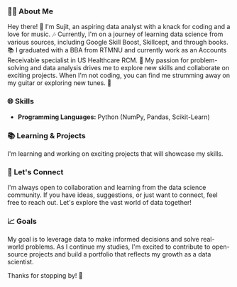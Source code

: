 ### 👨‍💻 About Me

Hey there! 👋 I'm Sujit, an aspiring data analyst with a knack for coding and a love for music. 🎶 Currently, I'm on a journey of learning data science from various sources, including Google Skill Boost, Skillcept, and through books. 📚 I graduated with a BBA from RTMNU and currently work as an Accounts Receivable specialist in US Healthcare RCM. 💼 My passion for problem-solving and data analysis drives me to explore new skills and collaborate on exciting projects. When I'm not coding, you can find me strumming away on my guitar or exploring new tunes. 🎸


### 🌐 Skills

- **Programming Languages:** Python (NumPy, Pandas, Scikit-Learn)
<!-- - **Data Manipulation & Analysis:** SQL, Excel, Data Cleaning
- **Machine Learning:** Regression, Classification, Clustering, Feature Engineering
- **Visualization:** Matplotlib, Seaborn, Tableau
- **Tools & Platforms:** Jupyter Notebooks, Git, GitHub  -->

### 📚 Learning & Projects

I'm <!--constantly--> learning and working on exciting projects that will showcase my skills. <!--From predicting house prices to analyzing customer behavior, each project is a step forward in my data science journey. Check out my repositories to see what I'm currently exploring! -->

### 🤝 Let's Connect

I'm always open to collaboration and learning from the data science community. If you have ideas, suggestions, or just want to connect, feel free to reach out. Let's explore the vast world of data together!

### 📈 Goals

My goal is to leverage data to make informed decisions and solve real-world problems. As I continue my studies, I'm excited to contribute to open-source projects and build a portfolio that reflects my growth as a data scientist.

Thanks for stopping by! 🚀
